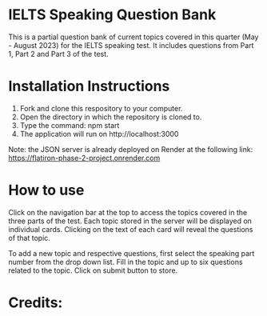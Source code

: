 # IELTS Speaking Question Bank

This is a partial question bank of current topics covered in this quarter (May - August 2023) for the IELTS speaking test.
It includes questions from Part 1, Part 2 and Part 3 of the test.


# Installation Instructions

1. Fork and clone this respository to your computer.
2. Open the directory in which the repository is cloned to.
3. Type the command: npm start
4. The application will run on http://localhost:3000

Note: the JSON server is already deployed on Render at the following link:
https://flatiron-phase-2-project.onrender.com


# How to use
Click on the navigation bar at the top to access the topics covered in the three parts of the test. 
Each topic stored in the server will be displayed on individual cards. 
Clicking on the text of each card will reveal the questions of that topic.

To add a new topic and respective questions, first select the speaking part number from the drop down list.
Fill in the topic and up to six questions related to the topic.
Click on submit button to store.

# Credits:



